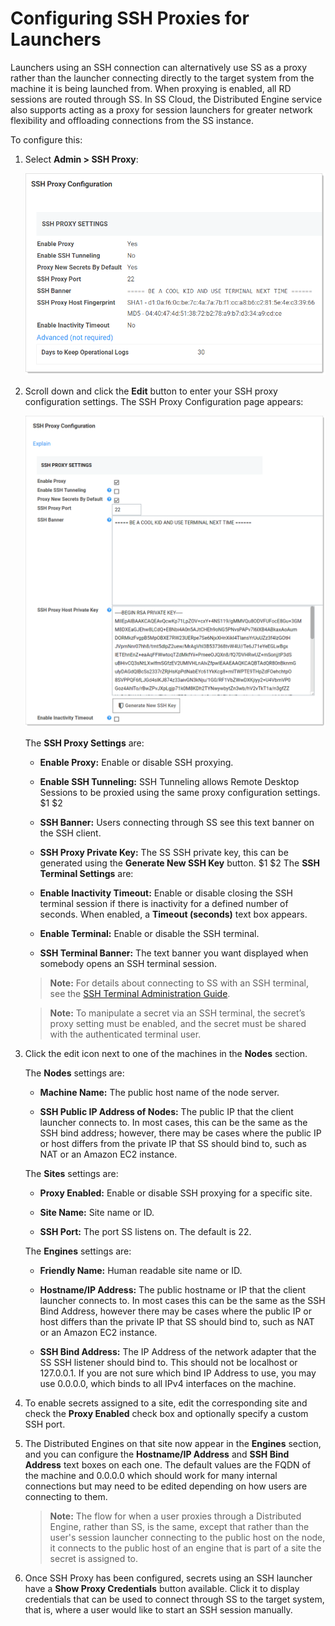 [title]: # (Configuring SSH Proxies for Launchers)
[tags]: # (Launcher)
[priority]: # (1000)

# Configuring SSH Proxies for Launchers

Launchers using an SSH connection can alternatively use SS as a proxy rather than the launcher connecting directly to the target system from the machine it is being launched from. When proxying is enabled, all RD sessions are routed through SS. In SS Cloud, the Distributed Engine service also supports acting as a proxy for session launchers for greater network flexibility and offloading connections from the SS instance.

To configure this:

1. Select **Admin \> SSH Proxy**:

   ![image-20191203155530167](images/image-20191203155530167.png)

1. Scroll down and click the **Edit** button to enter your SSH proxy configuration settings. The SSH Proxy Configuration page appears:

   ![1567783258199](images/1567783258199.png)

   The **SSH Proxy Settings** are:

    - **Enable Proxy:** Enable or disable SSH proxying.

    - **Enable SSH Tunneling:** SSH Tunneling allows Remote Desktop Sessions to be proxied using the same proxy configuration settings.
$1
$2
   - **SSH Banner:** Users connecting through SS see this text banner on the SSH client.

   - **SSH Proxy Private Key:** The SS SSH private key, this can be generated using the **Generate New SSH Key** button.
$1
$2
   The **SSH Terminal Settings** are:

   - **Enable Inactivity Timeout:** Enable or disable closing the SSH terminal session if there is inactivity for a defined number of seconds. When enabled, a **Timeout (seconds)** text box appears.

   - **Enable Terminal:**  Enable or disable the SSH terminal.

   - **SSH Terminal Banner:** The text banner you want displayed when somebody opens an SSH terminal session.

   > **Note:** For details about connecting to SS with an SSH terminal, see the [SSH Terminal Administration Guide](https://thycotic.force.com/support/s/article/SS-ADM-EXT-SSH-Terminal).

   > **Note:** To manipulate a secret via an SSH terminal, the secret’s proxy setting must be enabled, and the secret must be shared with the authenticated terminal user.

1. Click the edit icon next to one of the machines in the **Nodes** section.

   The **Nodes** settings are:

    - **Machine Name:** The public host name of the node server.

    - **SSH Public IP Address of Nodes:** The public IP that the client launcher connects to. In most cases, this can be the same as the SSH bind address;  however, there may be cases where the public IP or host differs from the private IP that SS should bind to, such as NAT or an Amazon EC2 instance.

    The **Sites** settings are:

    - **Proxy Enabled:** Enable or disable SSH proxying for a specific site.

    - **Site Name:** Site name or ID.

    - **SSH Port:** The port SS listens on. The default is 22.

    The **Engines** settings are:

    - **Friendly Name:** Human readable site name or ID.

    - **Hostname/IP Address:** The public hostname or IP that the client launcher connects to. In most cases this can be the same as the SSH Bind Address, however there may be cases where the public IP or host differs than the private IP that SS should bind to, such as NAT or an Amazon EC2 instance.

    - **SSH Bind Address:** The IP Address of the network adapter that the SS SSH listener should bind to. This should not be localhost or 127.0.0.1\. If you are not sure which bind IP Address to use, you may use 0.0.0.0, which binds to all IPv4 interfaces on the machine.

1. To enable secrets assigned to a site, edit the corresponding site and check the **Proxy Enabled** check box and optionally specify a custom SSH port.

1. The Distributed Engines on that site now appear in the **Engines** section, and you can configure the **Hostname/IP Address** and **SSH Bind Address** text boxes on each one. The default values are the FQDN of the machine and 0.0.0.0 which should work for many internal connections but may need to be edited depending on how users are connecting to them.

   > **Note:** The flow for when a user proxies through a Distributed Engine, rather than SS, is the same, except that rather than the user's session launcher connecting to the public host on the node, it connects to the public host of an engine that is part of a site the secret is assigned to.

1. Once SSH Proxy has been configured, secrets using an SSH launcher have a **Show Proxy Credentials** button available. Click it to display credentials that can be used to connect through SS to the target system, that is, where a user would like to start an SSH session manually.

